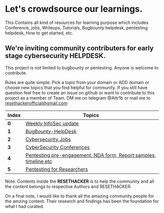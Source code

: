 # Let's crowdsource our learnings.

This Contains all kind of resources for learning purpose which includes
Conference, jobs, Writeups, Tutorials, Bugbounty helpdesk, pentesting helpdesk, How to get started, etc.

## We're inviting community contributers for early stage cybersecurity HELPDESK.
This project is not limited to bugbounty or pentesting. Anyone is welcome to contribute.

Rules are quite simple.
Pick a topic from your domain or ADD domain or choose new topics that you find helpful for community.
If you still have question feel free to create an issue on github or want to contribute to this project as a member of Team. 
DM me on telegram @Attr1b or mail me to resethackerofficial@gmail.com


Index | Topics
---|---
**0** | [Weekly InfoSec update](https://github.com/RESETHACKER-COMMUNITY/Pentesting-Bugbounty/tree/main/ResetCybersecuirty)
**1** | [BugBounty-HelpDesk](https://github.com/RESETHACKER-COMMUNITY/Pentesting-Bugbounty/tree/main/Bugbounty)
**2** | [Cybersecurity Jobs](https://github.com/RESETHACKER-COMMUNITY/Pentesting/blob/main/CyberSecurityJobs/Readme.md)
**3** | [CyberSecurity Conferences](https://github.com/RESETHACKER-COMMUNITY/Resources/tree/main/Conference)
**4** | [Pentesting pre-engagement, NDA form, Report samples, timeline etc](https://github.com/RESETHACKER-COMMUNITY/Pentesting/tree/main/PentestingReports)
**5** | [Pentesting for Researchers](https://github.com/RESETHACKER-COMMUNITY/Pentesting/tree/main/Pentesting_for_Researchers)


Note: Contents inside the **RESETHACKER** is to help the community and all the content belongs to respective Authors and RESETHACKER.

On a final note, I would like to thank all the amazing community people for the amzing content. Their research and findings has been the foundation for what I had curated.
